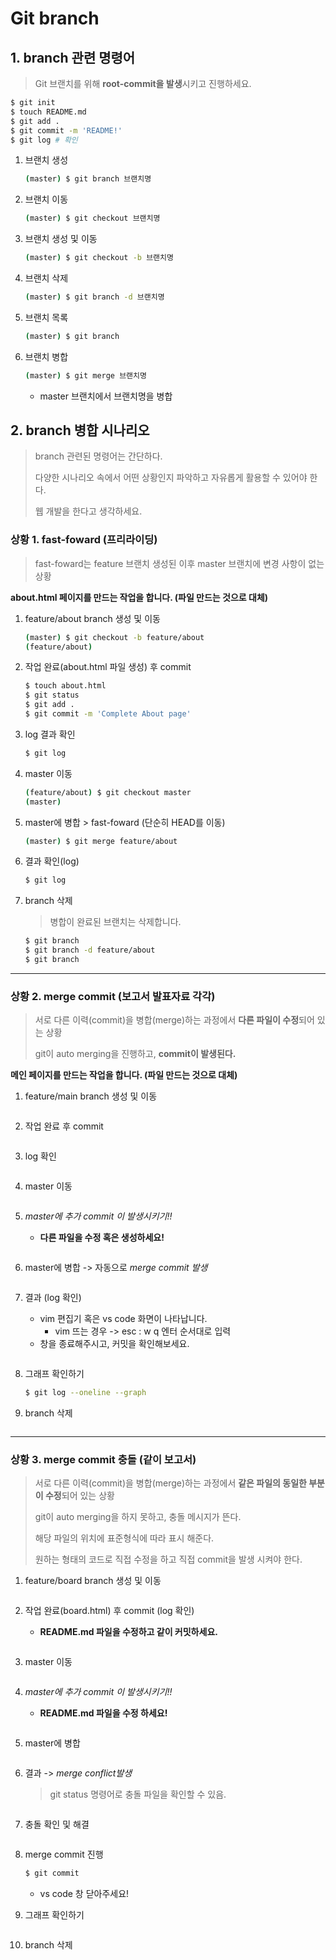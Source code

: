 # Git branch

## 1. branch 관련 명령어

> Git 브랜치를 위해 **root-commit을 발생**시키고 진행하세요.

```bash
$ git init
$ touch README.md
$ git add .
$ git commit -m 'README!'
$ git log # 확인
```

1. 브랜치 생성

    ```bash
    (master) $ git branch 브랜치명
    ```

2. 브랜치 이동

    ```bash
    (master) $ git checkout 브랜치명
    ```

3. 브랜치 생성 및 이동

    ```bash
    (master) $ git checkout -b 브랜치명
    ```

4. 브랜치 삭제

    ```bash
    (master) $ git branch -d 브랜치명
    ```

5. 브랜치 목록

    ```bash
    (master) $ git branch
    ```

6. 브랜치 병합

    ```bash
    (master) $ git merge 브랜치명
    ```

	* master 브랜치에서 브랜치명을 병합

## 2. branch 병합 시나리오

> branch 관련된 명령어는 간단하다.
>
> 다양한 시나리오 속에서 어떤 상황인지 파악하고 자유롭게 활용할 수 있어야 한다.
>
> 웹 개발을 한다고 생각하세요.

### 상황 1. fast-foward (프리라이딩)

> fast-foward는 feature 브랜치 생성된 이후 master 브랜치에 변경 사항이 없는 상황

**about.html 페이지를 만드는 작업을 합니다. (파일 만드는 것으로 대체)**

1. feature/about branch 생성 및 이동

   ```bash
   (master) $ git checkout -b feature/about
   (feature/about)
   ```

2. 작업 완료(about.html 파일 생성) 후 commit

   ```bash
   $ touch about.html
   $ git status
   $ git add .
   $ git commit -m 'Complete About page'
   ```

3. log 결과 확인

   ```bash
   $ git log
   ```


3. master 이동

   ```bash
   (feature/about) $ git checkout master
   (master)
   ```


4. master에 병합 > fast-foward (단순히 HEAD를 이동)

      ```bash
      (master) $ git merge feature/about
      ```

5. 결과 확인(log) 

   ```bash
   $ git log
   ```

6. branch 삭제

   > 병합이 완료된 브랜치는 삭제합니다.
   
   ```bash
   $ git branch
   $ git branch -d feature/about
   $ git branch
   ```

---

### 상황 2. merge commit (보고서 발표자료 각각)

> 서로 다른 이력(commit)을 병합(merge)하는 과정에서 **다른 파일이 수정**되어 있는 상황
>
> git이 auto merging을 진행하고, **commit이 발생된다.**

**메인 페이지를 만드는 작업을 합니다. (파일 만드는 것으로 대체)**

1. feature/main branch 생성 및 이동

   ```bash
   
   ```

2. 작업 완료 후 commit

   ```bash
   
   ```

3. log 확인

   ```bash
   
   ```

4. master 이동

   ```bash
   
   ```

5. *master에 추가 commit 이 발생시키기!!*

   * **다른 파일을 수정 혹은 생성하세요!**

   ```bash
   
   ```

6. master에 병합 -> 자동으로 *merge commit 발생*

   ```bash
   
   ```

7. 결과 (log 확인)

   * vim 편집기 혹은 vs code 화면이 나타납니다.
     * vim 뜨는 경우 -> esc : w q 엔터 순서대로 입력
   * 창을 종료해주시고, 커밋을 확인해보세요.

   ```bash
   
   ```

8. 그래프 확인하기

   ```bash
   $ git log --oneline --graph
   ```

9. branch 삭제

   ```bash
   
   ```

---

### 상황 3. merge commit 충돌 (같이 보고서)

> 서로 다른 이력(commit)을 병합(merge)하는 과정에서 **같은 파일의 동일한 부분이 수정**되어 있는 상황
>
> git이 auto merging을 하지 못하고, 충돌 메시지가 뜬다.
>
> 해당 파일의 위치에 표준형식에 따라 표시 해준다.
>
> 원하는 형태의 코드로 직접 수정을 하고 직접 commit을 발생 시켜야 한다.

1. feature/board branch 생성 및 이동

   ```bash
   ```

   

2. 작업 완료(board.html) 후 commit (log 확인)

   * **README.md 파일을 수정하고 같이 커밋하세요.**

   ```bash
   ```

   


3. master 이동

   ```bash
   ```
   
   


4. *master에 추가 commit 이 발생시키기!!*

   * **README.md 파일을 수정 하세요!**
   
   ```bash
   ```
   
   
   
5. master에 병합

   ```bash
   ```
   
   


6. 결과 -> *merge conflict발생*

   > git status 명령어로 충돌 파일을 확인할 수 있음.
   
   ```bash
   ```
   
   


7. 충돌 확인 및 해결

   ```bash
   ```
   
   


8. merge commit 진행

   ```bash
   $ git commit
   ```

   * vs code 창 닫아주세요!

9. 그래프 확인하기

    ```bash
    ```

   


10. branch 삭제

    ```bash
    
    ```










